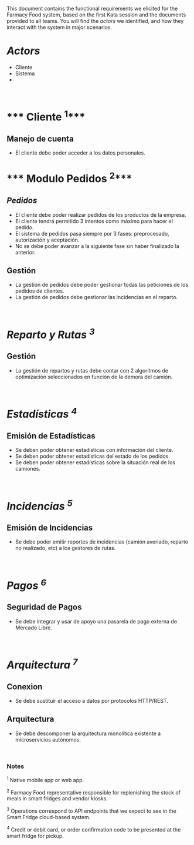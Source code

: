 This document contains the functional requirements we elicited for the Farmacy Food system, based on the first Kata session and 
the documents provided to all teams. You will find the _actors_ we identified, and how they interact with the system in major scenarios.

# ***Actors***
- Cliente
- Sistema
- 

<br>

# *** Cliente <sup>1</sup>***

## Manejo de cuenta
- El cliente debe poder acceder a los datos personales.

# *** Modulo Pedidos <sup>2</sup>***

## ***Pedidos*** 
- El cliente debe poder realizar pedidos de los productos de la empresa.
- El cliente tendrá permitido 3 intentos como máximo para hacer el pedido.
- El sistema de pedidos pasa siempre por 3 fases: preprocesado, autorización y aceptación.
- No se debe poder avanzar a la siguiente fase sin haber finalizado la anterior.

## Gestión
- La gestión de pedidos debe poder gestionar todas las peticiones de los pedidos de clientes.
- La gestión de pedidos debe gestionar las incidencias en el reparto.

<br>


# ***Reparto y Rutas <sup>3</sup>***

## Gestión
- La gestión de repartos y rutas debe contar con 2 algoritmos de optimización seleccionados en función de la demora del camión.

<br>


# ***Estadísticas <sup>4</sup>***

## Emisión de Estadísticas
- Se deben poder obtener estadísticas con información del cliente. 
- Se deben poder obtener estadísticas del estado de los pedidos.
- Se deben poder obtener estadísticas sobre la situación real de los camiones.

<br>


# ***Incidencias <sup>5</sup>***

## Emisión de Incidencias
- Se debe poder emitir reportes de incidencias (camión averiado, reparto no realizado, etc) a los gestores de rutas.

<br>


# ***Pagos <sup>6</sup>***

## Seguridad de Pagos
- Se debe integrar y usar de apoyo una pasarela de pago externa de Mercado Libre.

<br>


# ***Arquitectura <sup>7</sup>***

## Conexion
- Se debe sustituir el acceso a datos por protocolos HTTP/REST.

## Arquitectura
- Se debe descomponer la arquitectura monolítica existente a microservicios autónomos. 

<br>


### Notes
<p><sup>1</sup> Native mobile app or web app.</p>
<p><sup>2</sup> Farmacy Food representative responsible for replenishing the stock of meals in smart fridges and vendor kiosks.</p>
<p><sup>3</sup> Operations correspond to API endpoints that we expect to see in the Smart Fridge cloud-based system.</p>
<p><sup>4</sup> Credit or debit card, or order confirmation code to be presented at the smart fridge for pickup.